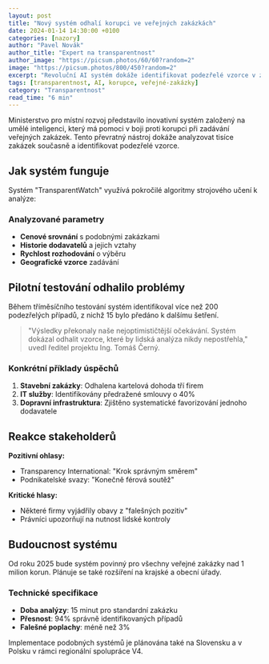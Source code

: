 ```yaml
---
layout: post
title: "Nový systém odhalí korupci ve veřejných zakázkách"
date: 2024-01-14 14:30:00 +0100
categories: [nazory]
author: "Pavel Novák"
author_title: "Expert na transparentnost"
author_image: "https://picsum.photos/60/60?random=2"
image: "https://picsum.photos/800/450?random=2"
excerpt: "Revoluční AI systém dokáže identifikovat podezřelé vzorce v zadávání veřejných zakázek a upozornit na možnou korupci."
tags: [transparentnost, AI, korupce, veřejné-zakázky]
category: "Transparentnost"
read_time: "6 min"
---
```


Ministerstvo pro místní rozvoj představilo inovativní systém založený na umělé inteligenci, který má pomoci v boji proti korupci při zadávání veřejných zakázek. Tento převratný nástroj dokáže analyzovat tisíce zakázek současně a identifikovat podezřelé vzorce.

## Jak systém funguje

Systém "TransparentWatch" využívá pokročilé algoritmy strojového učení k analýze:

### Analyzované parametry
- **Cenové srovnání** s podobnými zakázkami
- **Historie dodavatelů** a jejich vztahy
- **Rychlost rozhodování** o výběru
- **Geografické vzorce** zadávání

## Pilotní testování odhalilo problémy

Během tříměsíčního testování systém identifikoval více než 200 podezřelých případů, z nichž 15 bylo předáno k dalšímu šetření.

> "Výsledky překonaly naše nejoptimističtější očekávání. Systém dokázal odhalit vzorce, které by lidská analýza nikdy nepostřehla," uvedl ředitel projektu Ing. Tomáš Černý.

### Konkrétní příklady úspěchů
1. **Stavební zakázky**: Odhalena kartelová dohoda tří firem
2. **IT služby**: Identifikovány předražené smlouvy o 40%
3. **Dopravní infrastruktura**: Zjištěno systematické favorizování jednoho dodavatele

## Reakce stakeholderů

**Pozitivní ohlasy:**
- Transparency International: "Krok správným směrem"
- Podnikatelské svazy: "Konečně férová soutěž"

**Kritické hlasy:**
- Některé firmy vyjádřily obavy z "falešných pozitiv"
- Právníci upozorňují na nutnost lidské kontroly

## Budoucnost systému

Od roku 2025 bude systém povinný pro všechny veřejné zakázky nad 1 milion korun. Plánuje se také rozšíření na krajské a obecní úřady.

### Technické specifikace
- **Doba analýzy**: 15 minut pro standardní zakázku
- **Přesnost**: 94% správně identifikovaných případů
- **Falešné poplachy**: méně než 3%

Implementace podobných systémů je plánována také na Slovensku a v Polsku v rámci regionální spolupráce V4.
